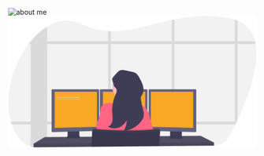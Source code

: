 ![about me](https://github.com/neesafarza/neesafarza/blob/master/githeader.gif)
![alt text](developer.svg)

